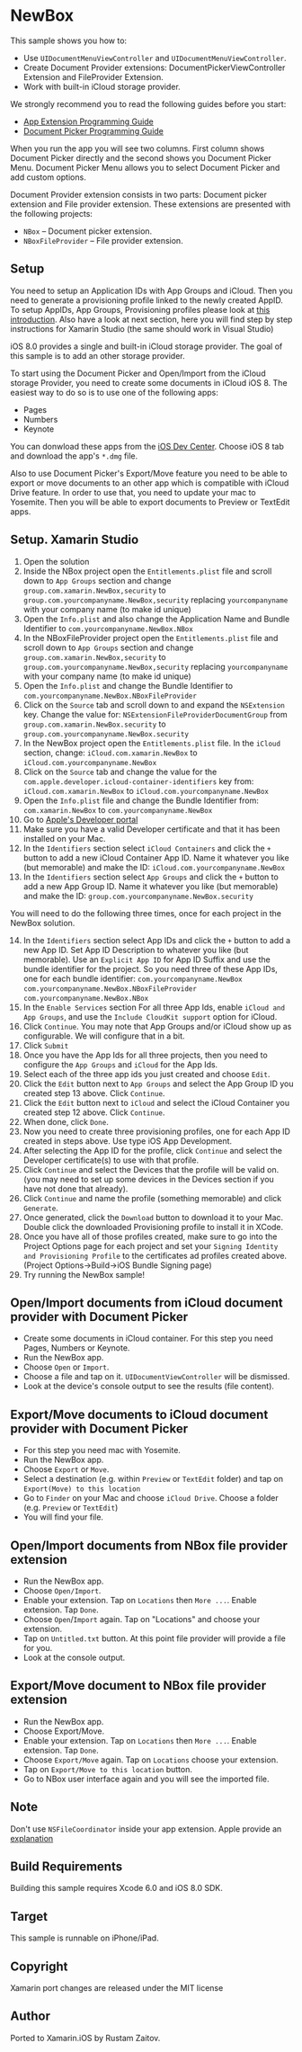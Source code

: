 NewBox
======

This sample shows you how to:
* Use `UIDocumentMenuViewController` and `UIDocumentMenuViewController`.
* Create Document Provider extensions: DocumentPickerViewController Extension and FileProvider Extension.
* Work with built-in iCloud storage provider.
 

We strongly recommend you to read the following guides before you start:
* [App Extension Programming Guide]
* [Document Picker Programming Guide]

When you run the app you will see two columns. First column shows Document Picker directly and the second shows you Document Picker Menu. Document Picker Menu allows you to select Document Picker and add custom options.

Document Provider extension consists in two parts: Document picker extension and File provider extension. These extensions are presented with the following projects:
* `NBox` – Document picker extension.
* `NBoxFileProvider` – File provider extension.

Setup
-----
You need to setup an Application IDs with App Groups and iCloud. Then you need to generate a provisioning profile linked to the newly created AppID.
To setup AppIDs, App Groups, Provisioning profiles please look at [this introduction]. Also have a look at next section, here you will find step by step instructions for Xamarin Studio (the same should work in Visual Studio)

iOS 8.0 provides a single and built-in iCloud storage provider. The goal of this sample is to add an other storage provider.

To start using the Document Picker and Open/Import from the iCloud storage Provider, you need to create some documents in iCloud iOS 8. The easiest way to do so is to use one of the following apps:
* Pages
* Numbers
* Keynote

You can donwload these apps from the [iOS Dev Center]. Choose iOS 8 tab and download the app's `*.dmg` file.

Also to use Document Picker's Export/Move feature you need to be able to export or move documents to an other app which is compatible with iCloud Drive feature. In order to use that, you need to update your mac to Yosemite. Then you will be able to export documents to Preview or TextEdit apps.

Setup. Xamarin Studio
-------------------------
1. Open the solution
2. Inside the NBox project open the `Entitlements.plist` file and scroll down to `App Groups` section and change 
`group.com.xamarin.NewBox,security` to `group.com.yourcompanyname.NewBox,security` replacing `yourcompanyname` with your company name (to make id unique)
3. Open the `Info.plist` and also change the Application Name and Bundle Identifier to `com.yourcompanyname.NewBox.NBox`
4. In the NBoxFileProvider project open the `Entitlements.plist` file and scroll down to `App Groups` section and change 
`group.com.xamarin.NewBox,security` to `group.com.yourcompanyname.NewBox,security` replacing `yourcompanyname` with your company name (to make id unique)
5. Open the `Info.plist` and change the Bundle Identifier to `com.yourcompanyname.NewBox.NBoxFileProvider`
6. Click on the `Source` tab and scroll down to and expand the `NSExtension` key. Change the value for: `NSExtensionFileProviderDocumentGroup` from `group.com.xamarin.NewBox.security` to  `group.com.yourcompanyname.NewBox.security`
7. In the NewBox project open the `Entitlements.plist` file. In the `iCloud` section, change: `iCloud.com.xamarin.NewBox` to `iCloud.com.yourcompanyname.NewBox`
8. Click on the `Source` tab and change the value for the `com.apple.developer.icloud-container-identifiers` key from: `iCloud.com.xamarin.NewBox` to `iCloud.com.yourcompanyname.NewBox`
9. Open the `Info.plist` file and change the Bundle Identifier from: `com.xamarin.NewBox` to `com.yourcompanyname.NewBox`
10. Go to [Apple's Developer portal](https://developer.apple.com/account/ios/certificate/certificateList.action)
11. Make sure you have a valid Developer certificate and that it has been installed on your Mac.
12. In the `Identifiers` section select `iCloud Containers` and click the `+` button to add a new iCloud Container App ID. Name it whatever you like (but memorable) and make the ID: `iCloud.com.yourcompanyname.NewBox`
13. In the `Identifiers` section select `App Groups` and click the `+` button to add a new App Group ID. Name it whatever you like (but memorable) and make the ID: `group.com.yourcompanyname.NewBox.security`

You will need to do the following three times, once for each project in the NewBox solution. 

14. In the `Identifiers` section select App IDs and click the `+` button to add a new App ID. Set App ID Description to whatever you like (but memorable). Use an `Explicit App ID` for App ID Suffix and use the bundle identifier for the project. So you need three of these App IDs, one for each bundle identifier:
`com.yourcompanyname.NewBox`
`com.yourcompanyname.NewBox.NBoxFileProvider`
`com.yourcompanyname.NewBox.NBox`
15. In the `Enable Services` section For all three App Ids, enable `iCloud and App Groups`, and use the `Include CloudKit support` option for iCloud.
16. Click `Continue`. You may note that App Groups and/or iCloud show up as configurable. We will configure that in a bit.
17. Click `Submit`
18. Once you have the App Ids for all three projects, then you need to configure the `App Groups` and `iCloud` for the App Ids. 
19. Select each of the three app ids you just created and choose `Edit`.
20. Click the `Edit` button next to `App Groups` and select the App Group ID you created step 13 above. Click `Continue`.
21. Click the `Edit` button next to `iCloud` and select the iCloud Container you created step 12 above. Click `Continue`.
22. When done, click `Done`.
23. Now you need to create three provisioning profiles, one for each App ID created in steps above. Use type iOS App Development.
24. After selecting the App ID for the profile, click `Continue` and select the Developer certificate(s) to use with that profile. 
25. Click `Continue` and select the Devices that the profile will be valid on. (you may need to set up some devices in the Devices section if you have not done that already).
26. Click `Continue` and name the profile (something memorable) and click `Generate`.
27. Once generated, click the `Download` button to download it to your Mac. Double click the downloaded Provisioning profile to install it in XCode. 
28. Once you have all of those profiles created, make sure to go into the Project Options page for each project and set your `Signing Identity and Provisioning Profile` to the certificates ad profiles created above. (Project Options->Build->iOS Bundle Signing page)
29. Try running the NewBox sample!

Open/Import documents from iCloud document provider with Document Picker
------------
* Create some documents in iCloud container. For this step you need Pages, Numbers or Keynote.
* Run the NewBox app.
* Choose `Open` or `Import`.
* Choose a file and tap on it. `UIDocumentViewController` will be dismissed.
* Look at the device's console output to see the results (file content).

Export/Move documents to iCloud document provider with Document Picker
------------
* For this step you need mac with Yosemite.
* Run the NewBox app.
* Choose `Export` or `Move`.
* Select a destination (e.g. within `Preview` or `TextEdit` folder) and tap on `Export(Move) to this location`
* Go to `Finder` on your Mac and choose `iCloud Drive`. Choose a folder (e.g. `Preview` or `TextEdit`)
* You will find your file.

Open/Import documents from NBox file provider extension
-------------------------------------------------------
* Run the NewBox app.
* Choose `Open/Import`.
* Enable your extension. Tap on `Locations` then `More ...`. Enable extension. Tap `Done`.
* Choose `Open`/`Import` again. Tap on "Locations" and choose your extension.
* Tap on `Untitled.txt` button. At this point file provider will provide a file for you.
* Look at the console output.

Export/Move document to NBox file provider extension
----------------------------------------------------
* Run the NewBox app.
* Choose Export/Move.
* Enable your extension. Tap on `Locations` then `More ...`. Enable extension. Tap `Done`.
* Choose `Export/Move` again. Tap on `Locations` choose your extension.
* Tap on `Export/Move to this location` button.
* Go to NBox user interface again and you will see the imported file.

Note
----
Don't use `NSFileCoordinator` inside your app extension. Apple provide an [explanation](https://developer.apple.com/library/ios/technotes/tn2408/_index.html#//apple_ref/doc/uid/DTS40014939)

Build Requirements
------------------

Building this sample requires Xcode 6.0 and iOS 8.0 SDK.

Target
------
This sample is runnable on iPhone/iPad.

Copyright
---------

Xamarin port changes are released under the MIT license

Author
------ 

Ported to Xamarin.iOS by Rustam Zaitov.

[App Extension Programming Guide]:https://developer.apple.com/library/prerelease/mac/documentation/General/Conceptual/ExtensibilityPG/FileProvider.html

[Document Picker Programming Guide]:https://developer.apple.com/library/prerelease/ios/documentation/FileManagement/Conceptual/DocumentPickerProgrammingGuide/AccessingDocuments/AccessingDocuments.html

[iOS Dev Center]:https://developer.apple.com/devcenter/ios/index.action

[this introduction]:http://developer.xamarin.com/guides/ios/platform_features/introduction_to_the_document_picker/
